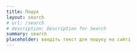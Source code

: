 ```yaml
---
title: Пошук
layout: search
# url: /search
# description: Description for Search
summary: search
placeholder: введіть текст для пошуку на сайті
---
```


